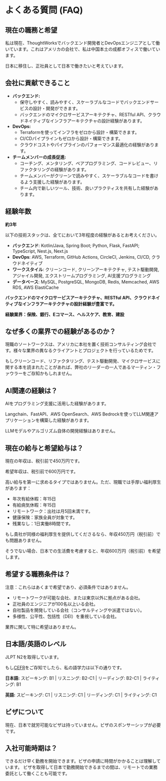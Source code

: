 # よくある質問 (FAQ)

## 現在の職務と希望

私は現在、ThoughtWorksでバックエンド開発者とDevOpsエンジニアとして働いています。これはアメリカの会社で、私は中国本土の成都オフィスで働いています。

日本に移住し、正社員として日本で働きたいと考えています。

## 会社に貢献できること

-   **バックエンド:**
    -   保守しやすく、読みやすく、スケーラブルなコードでバックエンドサービスの設計・開発ができます。
    -   バックエンドのマイクロサービスアーキテクチャ、RESTful API、クラウドネイティブなインフラアーキテクチャの設計経験があります。
-   **DevOps:**
    -   Terraformを使ってインフラをゼロから設計・構築できます。
    -   CI/CDパイプラインもゼロから設計・構築できます。
    -   クラウドコストやパイプラインのパフォーマンス最適化の経験があります。
-   **チームメンバーの成長促進:**
    -   コーチング、メンタリング、ペアプログラミング、コードレビュー、リファクタリングの経験があります。
    -   チームメンバーがクリーンで読みやすく、スケーラブルなコードを書けるよう支援した経験があります。
    -   チーム内で新しいツール、技術、良いプラクティスを共有した経験があります。

## 経験年数

**約3年**

以下の技術スタックは、全てにおいて3年程度の経験があるとお考えください。

-   **バックエンド**: Kotlin/Java, Spring Boot; Python, Flask, FastAPI; TypeScript, Nest.js, Next.js
-   **DevOps**: AWS, Terraform, GitHub Actions, CircleCI, Jenkins, CI/CD, クラウドネイティブ
-   **ワークスタイル**: クリーンコード, クリーンアーキテクチャ, テスト駆動開発, アジャイル開発, エクストリームプログラミング, AI支援プログラミング
-   **データベース**: MySQL, PostgreSQL, MongoDB, Redis, Memcached, AWS RDS, AWS ElastiCache

**バックエンドのマイクロサービスアーキテクチャ、RESTful API、クラウドネイティブなインフラアーキテクチャの設計経験が豊富です。**

**経験業界：保険、銀行、Eコマース、ヘルスケア、教育、建設**

## なぜ多くの業界での経験があるのか？

現職のソートワークスは、アメリカに本社を置く技術コンサルティング会社です。様々な業界の異なるクライアントとプロジェクトを行っているためです。

もしクリーンコード、リファクタリング、テスト駆動開発、マイクロサービスに関する本を読まれたことがあれば、弊社のリーダーの一人であるマーティン・ファウラーをご存知かもしれません。

## AI関連の経験は？

AIをプログラミング支援に活用した経験があります。

Langchain、FastAPI、AWS OpenSearch、AWS Bedrockを使ってLLM関連アプリケーションを構築した経験があります。

LLMモデルやアルゴリズム自体の開発経験はありません。

## 現在の給与と希望給与は？

現在の年収は、税引前で450万円です。

希望年収は、税引前で600万円です。

高い給与を第一に求めるタイプではありません。ただ、現職では手厚い福利厚生があります：

-   年次有給休暇：年15日
-   有給病気休暇：年15日
-   リモートワーク：出社は月5回未満です。
-   健康保険：家族全員が対象です。
-   残業なし：1日実働8時間です。

もし貴社が同様の福利厚生を提供してくださるなら、年収450万円（税引前）でも問題ありません。

そうでない場合、日本での生活費を考慮すると、年収600万円（税引前）を希望します。

## 希望する職務条件は？

注意：これらはあくまで希望であり、必須条件ではありません。

-   リモートワークが可能な会社、または東京以外に拠点がある会社。
-   正社員のエンジニアが100名以上いる会社。
-   自社製品を開発している会社（コンサルティングや派遣ではない）。
-   多様性、公平性、包括性（DEI）を重視している会社。

業界に関して特に希望はありません。

## 日本語/英語のレベル

JLPT N2を取得しています。

もし[CEFR](https://www.mext.go.jp/b_menu/shingi/chousa/koutou/091/gijiroku/__icsFiles/afieldfile/2018/07/27/1407616_003.pdf)をご存知でしたら、私の語学力は以下の通りです。

**日本語:** スピーキング: B1 | リスニング: B2-C1 | リーディング: B2-C1 | ライティング: B1

**英語:** スピーキング: C1 | リスニング: C1 | リーディング: C1 | ライティング: C1

## ビザについて

現在、日本で就労可能なビザは持っていません。ビザのスポンサーシップが必要です。

## 入社可能時期は？

できるだけ早く勤務を開始できます。ビザの申請に時間がかかることは理解しています。
ビザを取得して日本で勤務開始できるまでの間は、リモートでの業務委託として働くことも可能です。